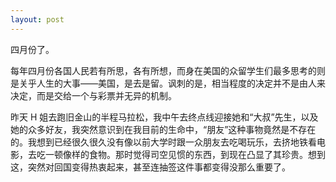 ```yaml
---
layout: post
---
```


四月份了。

每年四月份各国人民若有所思，各有所想，而身在美国的众留学生们最多思考的则是关乎人生的大事——美国，是去是留。讽刺的是，相当程度的决定并不是由人来决定，而是交给一个与彩票并无异的机制。

昨天 H 姐去跑旧金山的半程马拉松，我中午去终点线迎接她和“大叔”先生，以及她的众多好友，我突然意识到在我目前的生命中，“朋友”这种事物竟然是不存在的。我想到已经很久很久没有像以前大学时跟一众朋友去吃喝玩乐，去挤地铁看电影，去吃一顿像样的食物。那时觉得司空见惯的东西，到现在凸显了其珍贵。想到这，突然对回国变得热衷起来，甚至连抽签这件事都变得没那么重要了。
